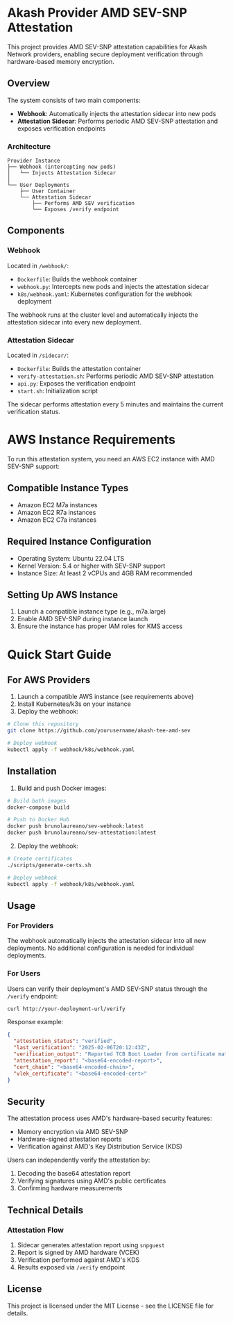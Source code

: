 # Akash Provider AMD SEV-SNP Attestation

This project provides AMD SEV-SNP attestation capabilities for Akash Network providers, enabling secure deployment verification through hardware-based memory encryption.

## Overview

The system consists of two main components:
- **Webhook**: Automatically injects the attestation sidecar into new pods
- **Attestation Sidecar**: Performs periodic AMD SEV-SNP attestation and exposes verification endpoints

### Architecture
```
Provider Instance
├── Webhook (intercepting new pods)
│   └── Injects Attestation Sidecar
│
└── User Deployments
    ├── User Container
    └── Attestation Sidecar
        ├── Performs AMD SEV verification
        └── Exposes /verify endpoint
```

## Components

### Webhook
Located in `/webhook/`:
- `Dockerfile`: Builds the webhook container
- `webhook.py`: Intercepts new pods and injects the attestation sidecar
- `k8s/webhook.yaml`: Kubernetes configuration for the webhook deployment

The webhook runs at the cluster level and automatically injects the attestation sidecar into every new deployment.

### Attestation Sidecar
Located in `/sidecar/`:
- `Dockerfile`: Builds the attestation container
- `verify-attestation.sh`: Performs periodic AMD SEV-SNP attestation
- `api.py`: Exposes the verification endpoint
- `start.sh`: Initialization script

The sidecar performs attestation every 5 minutes and maintains the current verification status.

# AWS Instance Requirements

To run this attestation system, you need an AWS EC2 instance with AMD SEV-SNP support:

## Compatible Instance Types
- Amazon EC2 M7a instances
- Amazon EC2 R7a instances
- Amazon EC2 C7a instances

## Required Instance Configuration
- Operating System: Ubuntu 22.04 LTS
- Kernel Version: 5.4 or higher with SEV-SNP support
- Instance Size: At least 2 vCPUs and 4GB RAM recommended

## Setting Up AWS Instance
1. Launch a compatible instance type (e.g., m7a.large)
2. Enable AMD SEV-SNP during instance launch
3. Ensure the instance has proper IAM roles for KMS access

# Quick Start Guide
## For AWS Providers
1. Launch a compatible AWS instance (see requirements above)
2. Install Kubernetes/k3s on your instance
3. Deploy the webhook:
```bash
# Clone this repository
git clone https://github.com/yourusername/akash-tee-amd-sev

# Deploy webhook
kubectl apply -f webhook/k8s/webhook.yaml
```

## Installation

1. Build and push Docker images:
```bash
# Build both images
docker-compose build

# Push to Docker Hub
docker push brunolaureano/sev-webhook:latest
docker push brunolaureano/sev-attestation:latest
```

2. Deploy the webhook:
```bash
# Create certificates
./scripts/generate-certs.sh

# Deploy webhook
kubectl apply -f webhook/k8s/webhook.yaml
```

## Usage

### For Providers
The webhook automatically injects the attestation sidecar into all new deployments. No additional configuration is needed for individual deployments.

### For Users
Users can verify their deployment's AMD SEV-SNP status through the `/verify` endpoint:
```bash
curl http://your-deployment-url/verify
```

Response example:
```json
{
  "attestation_status": "verified",
  "last_verification": "2025-02-06T20:12:43Z",
  "verification_output": "Reported TCB Boot Loader from certificate matches...",
  "attestation_report": "<base64-encoded-report>",
  "cert_chain": "<base64-encoded-chain>",
  "vlek_certificate": "<base64-encoded-cert>"
}
```

## Security

The attestation process uses AMD's hardware-based security features:
- Memory encryption via AMD SEV-SNP
- Hardware-signed attestation reports
- Verification against AMD's Key Distribution Service (KDS)

Users can independently verify the attestation by:
1. Decoding the base64 attestation report
2. Verifying signatures using AMD's public certificates
3. Confirming hardware measurements

## Technical Details

### Attestation Flow
1. Sidecar generates attestation report using `snpguest`
2. Report is signed by AMD hardware (VCEK)
3. Verification performed against AMD's KDS
4. Results exposed via `/verify` endpoint

## License

This project is licensed under the MIT License - see the LICENSE file for details.
